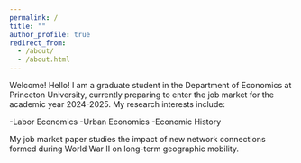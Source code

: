 ```yaml
---
permalink: /
title: ""
author_profile: true
redirect_from: 
  - /about/
  - /about.html
---
```


Welcome!
Hello! I am a graduate student in the Department of Economics at Princeton University, currently preparing to enter the job market for the academic year 2024-2025.
My research interests include:

-Labor Economics
-Urban Economics
-Economic History


My job market paper studies the impact of new network connections formed during World War II on long-term geographic mobility.